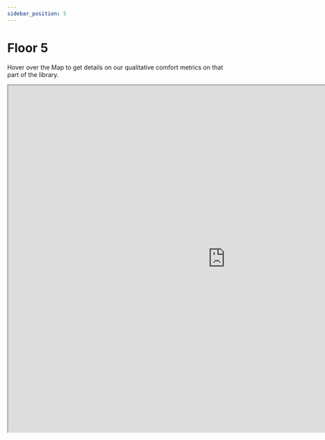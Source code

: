 ```yaml
---
sidebar_position: 5
---
```


# Floor 5

Hover over the Map to get details on our qualitative comfort metrics on that part of the library. 

<iframe src="https://suobset.github.io/iCons/iCons3-CS1/qualitative-floormaps/floor5.html" width="1000" height="800"></iframe>